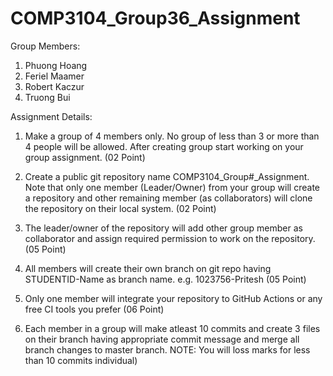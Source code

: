 # COMP3104_Group36_Assignment

Group Members:
1. Phuong Hoang
2. Feriel Maamer
3. Robert Kaczur
4. Truong Bui

Assignment Details:

1.	Make a group of 4 members only. No group of less than 3 or more than 4 people will be allowed. After creating group start working on your group assignment. (02 Point)

2.	Create a public git repository name COMP3104_Group#_Assignment. Note that only one member (Leader/Owner) from your group will create a repository and other remaining member (as collaborators) will clone the repository on their local system. (02 Point)

3.	The leader/owner of the repository will add other group member as collaborator and assign required permission to work on the repository. (05 Point)

4.	All members will create their own branch on git repo having STUDENTID-Name as branch name. e.g. 1023756-Pritesh (05 Point)

5.	Only one member will integrate your repository to GitHub Actions or any free CI tools you prefer (06 Point)

6.	Each member in a group will make atleast 10 commits and create 3 files on their branch having appropriate commit message and merge all branch changes to master branch. NOTE: You will loss marks for less than 10 commits individual)

